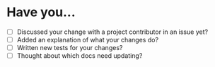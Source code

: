 # Have you...

* [ ] Discussed your change with a project contributor in an issue yet?
* [ ] Added an explanation of what your changes do?
* [ ] Written new tests for your changes?
* [ ] Thought about which docs need updating?
